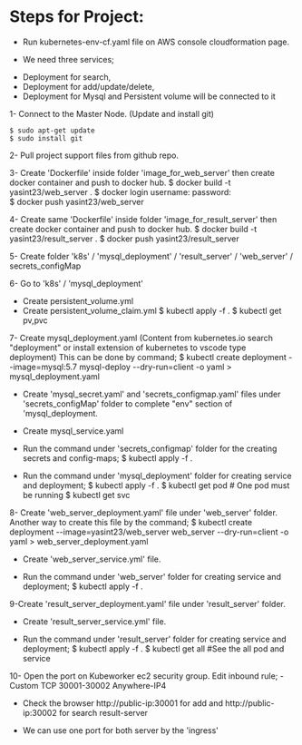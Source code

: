 # Steps for Project:

- Run kubernetes-env-cf.yaml file on AWS console cloudformation page.

- We need three services;
* Deployment for search, 
* Deployment for add/update/delete,
* Deployment for Mysql and Persistent volume will be connected to it

1- Connect to the Master Node. (Update and install git)
```
$ sudo apt-get update
$ sudo install git
```

2- Pull project support files from github repo.

3- Create 'Dockerfile' inside folder 'image_for_web_server' then create docker container and push to docker hub.
$ docker build -t yasint23/web_server . 
$ docker login
username:
password:  
$ docker push yasint23/web_server

4- Create same 'Dockerfile' inside folder 'image_for_result_server' then create docker container and push to docker hub.
$ docker build -t yasint23/result_server . 
$ docker push yasint23/result_server

5- Create folder 'k8s' / 'mysql_deployment' / 'result_server' / 'web_server' / secrets_configMap

6- Go to 'k8s' / 'mysql_deployment'
- Create persistent_volume.yml 
- Create persistent_volume_claim.yml 
$ kubectl apply -f .
$ kubectl get pv,pvc

7- Create mysql_deployment.yaml     (Content from kubernetes.io search "deployment" or install extension of kubernetes to vscode type deployment)
This can be done by command;
$ kubectl create deployment --image=mysql:5.7 mysql-deploy --dry-run=client -o yaml > mysql_deployment.yaml

- Create 'mysql_secret.yaml' and 'secrets_configmap.yaml' files under 'secrets_configMap' folder to complete "env" section of 'mysql_deployment.
- Create mysql_service.yaml 

- Run the command under 'secrets_configmap' folder for the creating secrets and config-maps;
$ kubectl apply -f .

- Run the command under 'mysql_deployment' folder for creating service and deployment;
$ kubectl apply -f .
$ kubectl get pod     # One pod must be running
$ kubectl get svc

8- Create 'web_server_deployment.yaml' file under 'web_server' folder. 
Another way to create this file by the command;
$ kubectl create deployment --image=yasint23/web_server web_server --dry-run=client -o yaml > web_server_deployment.yaml

- Create 'web_server_service.yml' file.

- Run the command under 'web_server' folder for creating service and deployment;
$ kubectl apply -f .

9-Create 'result_server_deployment.yaml' file under 'result_server' folder. 
- Create 'result_server_service.yml' file.

- Run the command under 'result_server' folder for creating service and deployment;
$ kubectl apply -f . 
$ kubectl get all      #See the all pod and service

10- Open the port on Kubeworker ec2 security group. Edit inbound rule;
-Custom TCP  30001-30002 Anywhere-IP4
- Check the browser http://public-ip:30001 for add and http://public-ip:30002 for search result-server

* We can use one port for both server by the 'ingress'











